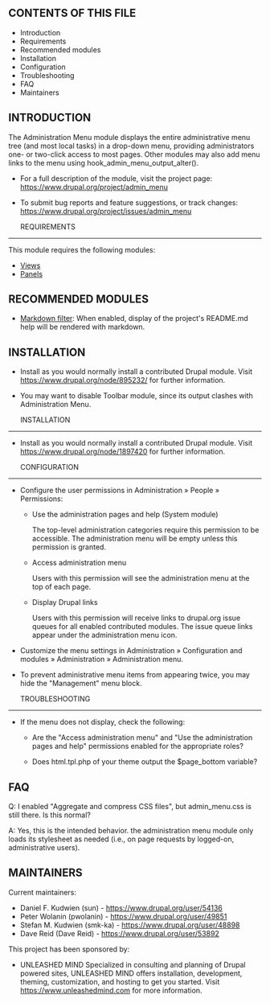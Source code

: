 CONTENTS OF THIS FILE
---------------------

 * Introduction
 * Requirements
 * Recommended modules
 * Installation
 * Configuration
 * Troubleshooting
 * FAQ
 * Maintainers

 INTRODUCTION
------------

The Administration Menu module displays the entire administrative menu tree
(and most local tasks) in a drop-down menu, providing administrators one- or
two-click access to most pages.  Other modules may also add menu links to the
menu using hook_admin_menu_output_alter().

 * For a full description of the module, visit the project page:
   https://www.drupal.org/project/admin_menu

 * To submit bug reports and feature suggestions, or track changes:
   https://www.drupal.org/project/issues/admin_menu

   REQUIREMENTS
------------

This module requires the following modules:

 * [Views](https://www.drupal.org/project/views)
 * [Panels](https://www.drupal.org/project/panels)

 RECOMMENDED MODULES
-------------------

 * [Markdown filter](https://www.drupal.org/project/markdown):
   When enabled, display of the project's README.md help will be rendered
   with markdown.

INSTALLATION
------------
 
 * Install as you would normally install a contributed Drupal module. Visit
   https://www.drupal.org/node/895232/ for further information.

 * You may want to disable Toolbar module, since its output clashes with
   Administration Menu.

   INSTALLATION
------------

 * Install as you would normally install a contributed Drupal module. Visit
   https://www.drupal.org/node/1897420 for further information.

   CONFIGURATION
-------------
 
 * Configure the user permissions in Administration » People » Permissions:

   - Use the administration pages and help (System module)

     The top-level administration categories require this permission to be
     accessible. The administration menu will be empty unless this permission
     is granted.

   - Access administration menu

     Users with this permission will see the administration menu at the top of
     each page.

   - Display Drupal links

     Users with this permission will receive links to drupal.org issue queues
     for all enabled contributed modules. The issue queue links appear under
     the administration menu icon.

 * Customize the menu settings in Administration » Configuration and modules »
   Administration » Administration menu.

 * To prevent administrative menu items from appearing twice, you may hide the
   "Management" menu block.


   TROUBLESHOOTING
---------------

 * If the menu does not display, check the following:

   - Are the "Access administration menu" and "Use the administration pages
     and help" permissions enabled for the appropriate roles?

   - Does html.tpl.php of your theme output the $page_bottom variable?

FAQ
---

Q: I enabled "Aggregate and compress CSS files", but admin_menu.css is still
   there. Is this normal?

A: Yes, this is the intended behavior. the administration menu module only loads
   its stylesheet as needed (i.e., on page requests by logged-on, administrative
   users).

   MAINTAINERS
-----------

Current maintainers:
 * Daniel F. Kudwien (sun) - https://www.drupal.org/user/54136
 * Peter Wolanin (pwolanin) - https://www.drupal.org/user/49851
 * Stefan M. Kudwien (smk-ka) - https://www.drupal.org/user/48898
 * Dave Reid (Dave Reid) - https://www.drupal.org/user/53892

This project has been sponsored by:
 * UNLEASHED MIND
   Specialized in consulting and planning of Drupal powered sites, UNLEASHED
   MIND offers installation, development, theming, customization, and hosting
   to get you started. Visit https://www.unleashedmind.com for more information.

   
